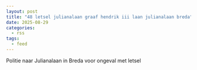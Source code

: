 ```yaml
---
layout: post
title: "48 letsel julianalaan graaf hendrik iii laan julianalaan breda"
date: 2025-08-29
categories: 
  - rss
tags: 
  - feed
---
```


Politie naar Julianalaan in Breda voor ongeval met letsel
